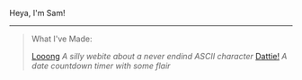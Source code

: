 Heya, I'm Sam!

---

> What I've Made:
> 
> [Looong](kurtme.net/Looong) *A silly webite about a never endind ASCII character*
> [Dattie!](kurtme.net/Dattie) *A date countdown timer with some flair*
> 
